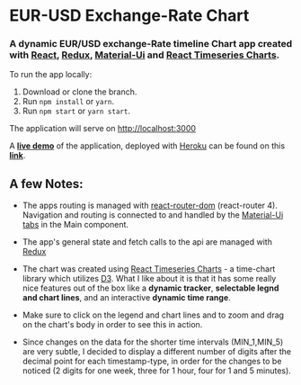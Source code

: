 # EUR-USD Exchange-Rate Chart
### A dynamic **EUR/USD exchange-Rate timeline Chart app** created with [React](https://github.com/facebookincubator/create-react-app), [Redux](https://redux.js.org/), [Material-Ui](http://www.material-ui.com/#/) and [React Timeseries Charts](http://software.es.net/react-timeseries-charts/).

To run the app locally:

1. Download or clone the branch.
2. Run `npm install` or `yarn`.
3. Run `npm start` or `yarn start`. 

The application will serve on  [http://localhost:3000](http://localhost:3000)

A [**live demo**](https://eur-usd-exchange-rate-chart.herokuapp.com) of the application, deployed with [Heroku](https://www.heroku.com/) can be found on this [**link**](https://eur-usd-exchange-rate-chart.herokuapp.com).


## A few Notes:
- The apps routing is managed with [react-router-dom](https://reacttraining.com/react-router/web/guides/philosophy) (react-router 4). Navigation and routing is connected to and handled by the [Material-Ui tabs](http://www.material-ui.com/#/components/tabs) in the Main component.

- The app's general state and fetch calls to the api are managed with [Redux](https://redux.js.org/)

- The chart was created using [React Timeseries Charts](http://software.es.net/react-timeseries-charts/) - a time-chart library which utilizes [D3](https://github.com/d3). What I like about it is that it has some really nice features out of the box like a **dynamic tracker**, **selectable legnd and chart lines**, and an interactive **dynamic time range**. 
- Make sure to click on the legend and chart lines and to zoom and drag on the chart's body in order to see this in action.
- Since changes on the data for the shorter time intervals (MIN_1,MIN_5) are very subtle, I decided to display a different number of digits after the decimal point for each timestamp-type, in order for the changes to be noticed (2 digits for one week, three for 1 hour, four for 1 and 5 minutes).  



